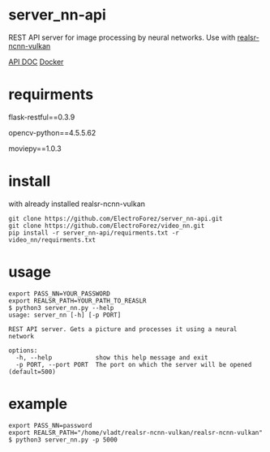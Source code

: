 # server_nn-api
REST API server for image processing by neural networks. Use with [realsr-ncnn-vulkan](https://github.com/nihui/realsr-ncnn-vulkan)

[API DOC](https://documenter.getpostman.com/view/17469696/UyrEfuP6)
[Docker](https://hub.docker.com/repository/docker/forez/server_nn-api)
# requirments
flask-restful==0.3.9

opencv-python==4.5.5.62

moviepy==1.0.3
# install
with already installed realsr-ncnn-vulkan
```
git clone https://github.com/ElectroForez/server_nn-api.git
git clone https://github.com/ElectroForez/video_nn.git
pip install -r server_nn-api/requirments.txt -r video_nn/requirments.txt
```
# usage
```
export PASS_NN=YOUR_PASSWORD
export REALSR_PATH=YOUR_PATH_TO_REASLR
$ python3 server_nn.py --help
usage: server_nn [-h] [-p PORT]

REST API server. Gets a picture and processes it using a neural network

options:
  -h, --help            show this help message and exit
  -p PORT, --port PORT  The port on which the server will be opened (default=500)
```
# example
```
export PASS_NN=password
export REALSR_PATH="/home/vladt/realsr-ncnn-vulkan/realsr-ncnn-vulkan"
$ python3 server_nn.py -p 5000
```
